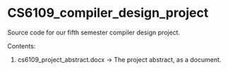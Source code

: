 # CS6109_compiler_design_project
Source code for our fifth semester compiler design project.

Contents:
1. cs6109_project_abstract.docx -> The project abstract, as a document.
